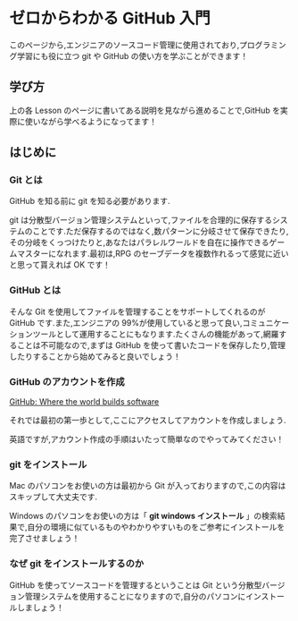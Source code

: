 # ゼロからわかる GitHub 入門

このページから,エンジニアのソースコード管理に使用されており,プログラミング学習にも役に立つ git や GitHub の使い方を学ぶことができます！

## 学び方

上の各 Lesson のページに書いてある説明を見ながら進めることで,GitHub を実際に使いながら学べるようになってます！

## はじめに

### Git とは

GitHub を知る前に git を知る必要があります.

git は分散型バージョン管理システムといって,ファイルを合理的に保存するシステムのことです.ただ保存するのではなく,数パターンに分岐させて保存できたり,その分岐をくっつけたりと,あなたはパラレルワールドを自在に操作できるゲームマスターになれます.最初は,RPG のセーブデータを複数作れるって感覚に近いと思って貰えれば OK です！

### GitHub とは

そんな Git を使用してファイルを管理することをサポートしてくれるのが GitHub です.また,エンジニアの 99%が使用していると思って良い,コミュニケーションツールとして運用することにもなります.たくさんの機能があって,網羅することは不可能なので,まずは GitHub を使って書いたコードを保存したり,管理したりすることから始めてみると良いでしょう！

### GitHub のアカウントを作成

[GitHub: Where the world builds software](https://github.com/)

それでは最初の第一歩として,ここにアクセスしてアカウントを作成しましょう.

英語ですが,アカウント作成の手順はいたって簡単なのでやってみてください！

### git をインストール

Mac のパソコンをお使いの方は最初から Git が入っておりますので,この内容はスキップして大丈夫です.

Windows のパソコンをお使いの方は「 **git windows インストール** 」の検索結果で,自分の環境に似ているものやわかりやすいものをご参考にインストールを完了させましょう！

### なぜ git をインストールするのか

GitHub を使ってソースコードを管理するということは Git という分散型バージョン管理システムを使用することになりますので,自分のパソコンにインストールしましょう！
